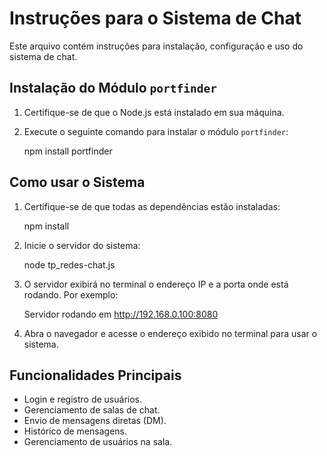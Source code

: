 # Instruções para o Sistema de Chat

Este arquivo contém instruções para instalação, configuração e uso do sistema de chat.

## Instalação do Módulo `portfinder`

1. Certifique-se de que o Node.js está instalado em sua máquina.
2. Execute o seguinte comando para instalar o módulo `portfinder`:

   npm install portfinder

## Como usar o Sistema

1. Certifique-se de que todas as dependências estão instaladas:
   
   npm install
   
2. Inicie o servidor do sistema:
   
   node tp_redes-chat.js
   
3. O servidor exibirá no terminal o endereço IP e a porta onde está rodando. Por exemplo:
   
   Servidor rodando em http://192.168.0.100:8080
   
4. Abra o navegador e acesse o endereço exibido no terminal para usar o sistema.

## Funcionalidades Principais

- Login e registro de usuários.
- Gerenciamento de salas de chat.
- Envio de mensagens diretas (DM).
- Histórico de mensagens.
- Gerenciamento de usuários na sala.